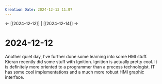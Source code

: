 ```yaml
---
Creation Date: 2024-12-13 11:07
---
```


<- [[2024-12-12]] | [[2024-12-14]]  ->

# 2024-12-12
Another quiet day, I've further done some learning into some HMI stuff. Kieran recently did some stuff with Ignition. Ignition is actually pretty cool. It is definitely more oriented to a programmer than a process technologist. IT has some cool implementations and a much more robust HMI graphic interface. 